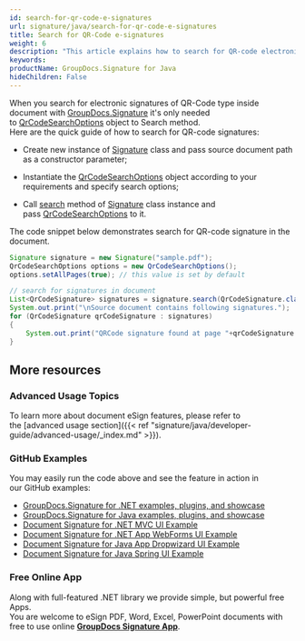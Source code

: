 ```yaml
---
id: search-for-qr-code-e-signatures
url: signature/java/search-for-qr-code-e-signatures
title: Search for QR-Code e-signatures
weight: 6
description: "This article explains how to search for QR-code electronic signatures with GroupDocs.Signature API."
keywords: 
productName: GroupDocs.Signature for Java
hideChildren: False
---
```

  

When you search for electronic signatures of QR-Code type inside document with [GroupDocs.Signature](https://products.groupdocs.com/signature/java) it's only needed to [QrCodeSearchOptions](https://apireference.groupdocs.com/java/signature/com.groupdocs.signature.options.search/QrCodeSearchOptions) object to Search method.   
Here are the quick guide of how to search for QR-code signatures:

*   Create new instance of [Signature](https://apireference.groupdocs.com/java/signature/com.groupdocs.signature/Signature) class and pass source document path as a constructor parameter;
    
*   Instantiate the [QrCodeSearchOptions](https://apireference.groupdocs.com/java/signature/com.groupdocs.signature.options.search/QrCodeSearchOptions) object according to your requirements and specify search options;  
    
*   Call [search](https://apireference.groupdocs.com/java/signature/com.groupdocs.signature/Signature#search(java.lang.Class,%20com.groupdocs.signature.options.search.SearchOptions)) method of [Signature](https://apireference.groupdocs.com/java/signature/com.groupdocs.signature/Signature) class instance and pass [QrCodeSearchOptions](https://apireference.groupdocs.com/java/signature/com.groupdocs.signature.options.search/QrCodeSearchOptions) to it.
    

The code snippet below demonstrates search for QR-code signature in the document.

```java
Signature signature = new Signature("sample.pdf");
QrCodeSearchOptions options = new QrCodeSearchOptions();
options.setAllPages(true); // this value is set by default

// search for signatures in document
List<QrCodeSignature> signatures = signature.search(QrCodeSignature.class, options);
System.out.print("\nSource document contains following signatures.");
for (QrCodeSignature qrCodeSignature : signatures)
{
    System.out.print("QRCode signature found at page "+qrCodeSignature.getPageNumber() +" with type "+qrCodeSignature.getEncodeType() +" and text "+ qrCodeSignature.getText());
}
```

## More resources

### Advanced Usage Topics

To learn more about document eSign features, please refer to the [advanced usage section]({{< ref "signature/java/developer-guide/advanced-usage/_index.md" >}}).

### GitHub Examples 

You may easily run the code above and see the feature in action in our GitHub examples:

*   [GroupDocs.Signature for .NET examples, plugins, and showcase](https://github.com/groupdocs-signature/GroupDocs.Signature-for-.NET)    
*   [GroupDocs.Signature for Java examples, plugins, and showcase](https://github.com/groupdocs-signature/GroupDocs.Signature-for-Java)    
*   [Document Signature for .NET MVC UI Example](https://github.com/groupdocs-signature/GroupDocs.Signature-for-.NET-MVC)    
*   [Document Signature for .NET App WebForms UI Example](https://github.com/groupdocs-signature/GroupDocs.Signature-for-.NET-WebForms)    
*   [Document Signature for Java App Dropwizard UI Example](https://github.com/groupdocs-signature/GroupDocs.Signature-for-Java-Dropwizard)   
*   [Document Signature for Java Spring UI Example](https://github.com/groupdocs-signature/GroupDocs.Signature-for-Java-Spring)
    

### Free Online App 

Along with full-featured .NET library we provide simple, but powerful free Apps.  
You are welcome to eSign PDF, Word, Excel, PowerPoint documents with free to use online **[GroupDocs Signature App](https://products.groupdocs.app/signature)**.
